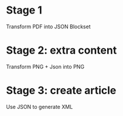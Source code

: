 # Stage 1

Transform PDF into JSON Blockset

# Stage 2: extra content

Transform PNG + Json into PNG

# Stage 3: create article

Use JSON to generate XML
